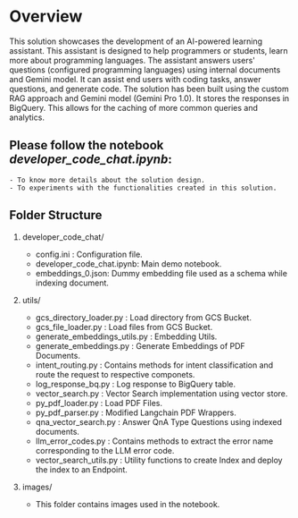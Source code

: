 # Overview

This solution showcases the development of an AI-powered learning assistant. This assistant is designed to help programmers or students, learn more about programming languages. The assistant answers users' questions (configured programming languages) using internal documents and Gemini model. It can assist end users with coding tasks, answer questions, and generate code. The solution has been built using the custom RAG approach and Gemini model (Gemini Pro 1.0). It stores the responses in BigQuery. This allows for the caching of more common queries and analytics.


## Please follow the notebook <i>developer_code_chat.ipynb</i>: 
    - To know more details about the solution design.
    - To experiments with the functionalities created in this solution.
    
    
## Folder Structure

1. developer_code_chat/
    - config.ini : Configuration file.
    - developer_code_chat.ipynb: Main demo notebook.
    - embeddings_0.json: Dummy embedding file used as a schema while indexing document.
    
2. utils/
    - gcs_directory_loader.py : Load directory from GCS Bucket. 
    - gcs_file_loader.py : Load files from GCS Bucket.
    - generate_embeddings_utils.py : Embedding Utils.
    - generate_embeddings.py : Generate Embeddings of PDF Documents.
    - intent_routing.py : Contains methods for intent classification and route the request to respective componets.
    - log_response_bq.py : Log response to BigQuery table.
    - vector_search.py : Vector Search implementation using vector store.
    - py_pdf_loader.py : Load PDF Files.
    - py_pdf_parser.py : Modified Langchain PDF Wrappers.
    - qna_vector_search.py : Answer QnA Type Questions using indexed documents.
    - llm_error_codes.py : Contains methods to extract the error name corresponding to the LLM error code.
    - vector_search_utils.py :  Utility functions to create Index and deploy the index to an Endpoint.

3. images/
    - This folder contains images used in the notebook.
